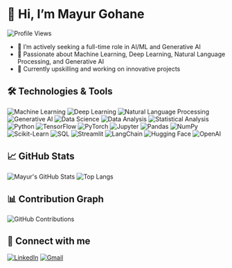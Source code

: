 # 👋 Hi, I’m Mayur Gohane

![Profile Views](https://komarev.com/ghpvc/?username=mayurgohane&color=blue)

- 🔭 I’m actively seeking a full-time role in AI/ML and Generative AI
- 👀 Passionate about Machine Learning, Deep Learning, Natural Language Processing, and Generative AI
- 🌱 Currently upskilling and working on innovative projects


## 🛠️ Technologies & Tools
![Machine Learning](https://img.shields.io/badge/Machine%20Learning-3776AB?style=flat&logo=python&logoColor=white)
![Deep Learning](https://img.shields.io/badge/Deep%20Learning-FF6F00?style=flat&logo=tensorflow&logoColor=white)
![Natural Language Processing](https://img.shields.io/badge/Natural%20Language%20Processing-EE4C2C?style=flat&logo=pytorch&logoColor=white)
![Generative AI](https://img.shields.io/badge/Generative%20AI-F37626?style=flat&logo=jupyter&logoColor=white)
![Data Science](https://img.shields.io/badge/Data%20Science-150458?style=flat&logo=pandas&logoColor=white)
![Data Analysis](https://img.shields.io/badge/Data%20Analysis-4B8BBE?style=flat&logo=python&logoColor=white)
![Statistical Analysis](https://img.shields.io/badge/Statistical%20Analysis-013243?style=flat&logo=numpy&logoColor=white)
![Python](https://img.shields.io/badge/Python-3776AB?style=flat&logo=python&logoColor=white)
![TensorFlow](https://img.shields.io/badge/TensorFlow-FF6F00?style=flat&logo=tensorflow&logoColor=white)
![PyTorch](https://img.shields.io/badge/PyTorch-EE4C2C?style=flat&logo=pytorch&logoColor=white)
![Jupyter](https://img.shields.io/badge/Jupyter-F37626?style=flat&logo=jupyter&logoColor=white)
![Pandas](https://img.shields.io/badge/Pandas-150458?style=flat&logo=pandas&logoColor=white)
![NumPy](https://img.shields.io/badge/NumPy-013243?style=flat&logo=numpy&logoColor=white)
![Scikit-Learn](https://img.shields.io/badge/Scikit--Learn-F7931E?style=flat&logo=scikit-learn&logoColor=white)
![SQL](https://img.shields.io/badge/SQL-003B57?style=flat&logo=sql&logoColor=white)
![Streamlit](https://img.shields.io/badge/Streamlit-FF4B4B?style=flat&logo=streamlit&logoColor=white)
![LangChain](https://img.shields.io/badge/LangChain-0A66C2?style=flat&logo=chainlink&logoColor=white)
![Hugging Face](https://img.shields.io/badge/Hugging%20Face-FFDA44?style=flat&logo=hugging-face&logoColor=white)
![OpenAI](https://img.shields.io/badge/OpenAI-412991?style=flat&logo=openai&logoColor=white)

## 📈 GitHub Stats
![Mayur's GitHub Stats](https://github-readme-stats.vercel.app/api?username=mayurgohane&show_icons=true&theme=radical)
![Top Langs](https://github-readme-stats.vercel.app/api/top-langs/?username=mayurgohane&layout=compact&theme=radical)

## 📊 Contribution Graph
![GitHub Contributions](https://raw.githubusercontent.com/mayurgohane/mayurgohane/output/github-contribution-grid-snake.svg)

## 🔗 Connect with me
[![LinkedIn](https://img.shields.io/badge/LinkedIn-0A66C2?style=flat&logo=linkedin&logoColor=white)](https://www.linkedin.com/in/mayurgohane/)
[![Gmail](https://img.shields.io/badge/Gmail-D14836?style=flat&logo=gmail&logoColor=white)](mailto:mayurgohane19@gmail.com)
